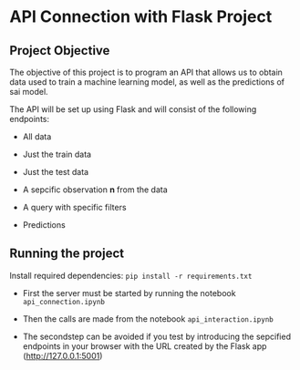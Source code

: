 # API Connection with Flask Project

## Project Objective

The objective of this project is to program an API that allows us to obtain data used to train a machine learning model, as well as the predictions of sai model.

The API will be set up using Flask and will consist of the following endpoints:

* All data 

* Just the train data

* Just the test data

* A sepcific observation __n__ from the data

* A query with specific filters

* Predictions

## Running the project

Install required dependencies: ```pip install -r requirements.txt```

* First the server must be started by running the notebook ```api_connection.ipynb```

* Then the calls are made from the notebook ```api_interaction.ipynb```

* The secondstep can be avoided if you test by introducing the sepcified endpoints in your browser with the URL created by the Flask app (http://127.0.0.1:5001)